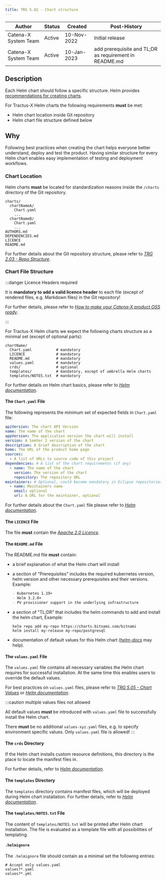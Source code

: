 ```yaml
---
title: TRG 5.02 - Chart structure
---
```


| Author               | Status | Created     | Post-History                                           |
|----------------------|--------|-------------|--------------------------------------------------------|
| Catena-X System Team | Active | 10-Nov-2022 | Initial release                                        |
| Catena-X System Team | Active | 10-Jan-2023 | add prerequisite and TL;DR as requirement in README.md |

## Description

Each Helm chart should follow a specific structure. Helm
provides [recommendations for creating charts](https://helm.sh/docs/chart_template_guide/getting_started/).

For Tractus-X Helm charts the following requirements **must** be met:

- Helm chart location inside Git repository
- Helm chart file structure defined below

## Why

Following best practices when creating the chart helps everyone better understand, deploy and test the product. Having
similar structure for every Helm chart enables easy implementation of testing and deployment workflows.

### Chart Location

Helm charts **must** be located for standardization reasons inside the `/charts` directory of the Git repository.

```text
charts/
  chartNameA/
    Chart.yaml
    ...
  chartNameB/
    Chart.yaml
    ...
AUTHORS.md
DEPENDENCIES.md
LICENCE
README.md
```

For further details about the Git repository structure, please refer to [_TRG 2.03 - Repo
Structure_](../trg-2/trg-2-3.md).

### Chart File Structure

:::danger Licence Headers required

It is **mandatory to add a valid licence header** to each file (except of rendered files, e.g. Markdown files) in the
Git repository!

For further details, please refer to [_How to make your Catena-X product OSS
ready_](https://github.com/catenax-ng/foss-example#how-to-make-your-catenax-product-oss-ready).

:::

For Tractus-X Helm charts we expect the following charts structure as a minimal set (except of optional parts):

```text
chartName/
  Chart.yaml           # mandatory
  LICENCE              # mandatory
  README.md            # mandatory
  values.yaml          # mandatory
  crds/                # optional
  templates/           # mandatory, except of umbrella Helm charts
  templates/NOTES.txt  # mandatory
```

For further details on Helm chart basics, please refer to [_Helm documentation_](https://helm.sh/docs/topics/charts/).

#### The `Chart.yaml` File

The following represents the minimum set of expected fields in `Chart.yaml` file:

```yaml
apiVersion: The chart API Version
name: The name of the chart
appVersion: The application version the chart will install
version: A SemVer 2 version of the chart
description: A brief description of the chart
home: The URL of the product home page
sources:
  - A list of URLs to source code of this project
dependencies: # A list of the chart requirements (if any)
  - name: The name of the chart
    version: The version of the chart
    repository: The repository URL
maintainers: # Optional, could become mandatory in Eclipse repositories
  - name: Maintainers name
    email: optional
    url: A URL for the maintainer, optional
```

For further details about the `Chart.yaml` file please refer to [_Helm
documentation_](https://helm.sh/docs/topics/charts/#the-chartyaml-file).

#### The `LICENCE` File

The file **must** contain the [_Apache 2.0 Licence_](https://github.com/catenax-ng/foss-example/blob/main/general/LICENSE).

#### The `README.md` File

The README.md file **must** contain:

- a brief explanation of what the Helm chart will install
- a section of "Prerequisites" includes the required kubernetes version, helm version and other necessary prerequisites and their versions. Example:

  ```markdown
  - Kubernetes 1.19+
  - Helm 3.2.0+
  - PV provisioner support in the underlying infrastructure
  ```
  
- a section of "TL;DR" that includes the helm commands to add and install the helm chart, Example:

  ```shell
  helm repo add my-repo https://charts.bitnami.com/bitnami
  helm install my-release my-repo/postgresql
  ```
  
- documentation of default values for this Helm chart ([_helm-docs_](https://github.com/norwoodj/helm-docs#helm-docs)
  may help).

#### The `values.yaml` File

The `values.yaml` file contains all necessary variables the Helm chart requires for successful installation. At the same
time this enables users to override the default values.

For best practices on `values.yaml` files, please refer to [_TRG 5.05 - Chart Values_](trg-5-5.md) or [_Helm
documentation_](https://helm.sh/docs/chart_template_guide/values_files/).

:::caution multiple values files not allowed

All default values **must** be introduced with `values.yaml` file to successfully install the Helm chart.

There **must** be no additional `values-xyz.yaml` files, e.g. to specify environment specific values. Only `values.yaml` file
is allowed!
:::

#### The `crds` Directory

If the Helm chart installs custom resource definitions, this directory is the place to locate the manifest files in.

For further details, refer to [_Helm
documentation_](https://helm.sh/docs/topics/charts/#custom-resource-definitions-crds).

#### The `templates` Directory

The `templates` directory contains manifest files, which will be deployed during Helm chart installation. For further
details, refer to [_Helm documentation_](https://helm.sh/docs/topics/charts/#template-files).

#### The `templates/NOTES.txt` File

The content of `templates/NOTES.txt` will be printed after Helm chart installation. The file is evaluated as a template
file with all possibilities of templating.

#### `.helmignore`

The `.helmignore` file should contain as a minimal set the following entries:

```gitignore
# Accept only values.yaml
values?*.yaml
values?*.yml
```
